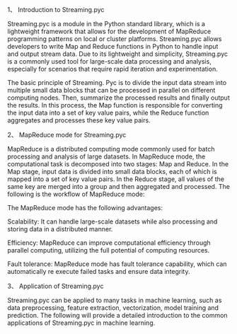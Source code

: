 1、 Introduction to Streaming.pyc



Streaming.pyc is a module in the Python standard library, which is a lightweight framework that allows for the development of MapReduce programming patterns on local or cluster platforms. Streaming.pyc allows developers to write Map and Reduce functions in Python to handle input and output stream data. Due to its lightweight and simplicity, Streaming.pyc is a commonly used tool for large-scale data processing and analysis, especially for scenarios that require rapid iteration and experimentation.



The basic principle of Streaming. Pyc is to divide the input data stream into multiple small data blocks that can be processed in parallel on different computing nodes. Then, summarize the processed results and finally output the results. In this process, the Map function is responsible for converting the input data into a set of key value pairs, while the Reduce function aggregates and processes these key value pairs.



2、 MapReduce mode for Streaming.pyc



MapReduce is a distributed computing mode commonly used for batch processing and analysis of large datasets. In MapReduce mode, the computational task is decomposed into two stages: Map and Reduce. In the Map stage, input data is divided into small data blocks, each of which is mapped into a set of key value pairs. In the Reduce stage, all values of the same key are merged into a group and then aggregated and processed. The following is the workflow of MapReduce mode:



The MapReduce mode has the following advantages:



Scalability: It can handle large-scale datasets while also processing and storing data in a distributed manner.

Efficiency: MapReduce can improve computational efficiency through parallel computing, utilizing the full potential of computing resources.

Fault tolerance: MapReduce mode has fault tolerance capability, which can automatically re execute failed tasks and ensure data integrity.




3、 Application of Streaming.pyc



Streaming.pyc can be applied to many tasks in machine learning, such as data preprocessing, feature extraction, vectorization, model training and prediction. The following will provide a detailed introduction to the common applications of Streaming.pyc in machine learning.
